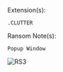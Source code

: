 Extension(s): 
```
.CLUTTER
```
Ransom Note(s): 
```
Popup Window
```
![RS3](https://github.com/user-attachments/assets/65e3f30c-ca45-47b3-9d83-96c500c6074e)
